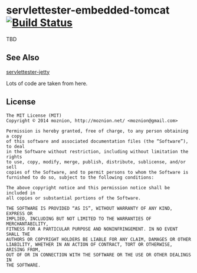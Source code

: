 servlettester-embedded-tomcat [![Build Status](https://travis-ci.org/moznion/servlettester-embedded-tomcat.svg)](https://travis-ci.org/moznion/servlettester-embedded-tomcat)
==

TBD

See Also
--

[servlettester-jetty](https://github.com/tokuhirom/servlettester-jetty)

Lots of code are taken from here.

License
--

```
The MIT License (MIT)
Copyright © 2014 moznion, http://moznion.net/ <moznion@gmail.com>

Permission is hereby granted, free of charge, to any person obtaining a copy
of this software and associated documentation files (the “Software”), to deal
in the Software without restriction, including without limitation the rights
to use, copy, modify, merge, publish, distribute, sublicense, and/or sell
copies of the Software, and to permit persons to whom the Software is
furnished to do so, subject to the following conditions:

The above copyright notice and this permission notice shall be included in
all copies or substantial portions of the Software.

THE SOFTWARE IS PROVIDED “AS IS”, WITHOUT WARRANTY OF ANY KIND, EXPRESS OR
IMPLIED, INCLUDING BUT NOT LIMITED TO THE WARRANTIES OF MERCHANTABILITY,
FITNESS FOR A PARTICULAR PURPOSE AND NONINFRINGEMENT. IN NO EVENT SHALL THE
AUTHORS OR COPYRIGHT HOLDERS BE LIABLE FOR ANY CLAIM, DAMAGES OR OTHER
LIABILITY, WHETHER IN AN ACTION OF CONTRACT, TORT OR OTHERWISE, ARISING FROM,
OUT OF OR IN CONNECTION WITH THE SOFTWARE OR THE USE OR OTHER DEALINGS IN
THE SOFTWARE.
```

